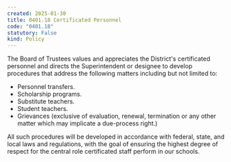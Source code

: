 ```yaml
---
created: 2025-01-30
title: 0401.18 Certificated Personnel
code: "0401.18"
statutory: False
kind: Policy
---
```


The Board of Trustees values and appreciates the District's certificated personnel and directs the Superintendent or designee to develop procedures that address the following matters including but not limited to:

- Personnel transfers.
- Scholarship programs.
- Substitute teachers.
- Student teachers.
- Grievances (exclusive of evaluation, renewal, termination or any other matter which may implicate a due-process right.)


All such procedures will be developed in accordance with federal, state, and local laws and regulations, with the goal of ensuring the highest degree of respect for the central role certificated staff perform in our schools.
